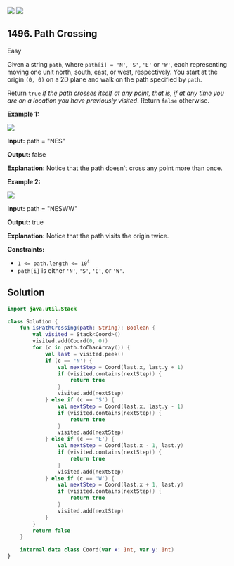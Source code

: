 [![](https://img.shields.io/github/stars/javadev/LeetCode-in-Kotlin?label=Stars&style=flat-square)](https://github.com/javadev/LeetCode-in-Kotlin)
[![](https://img.shields.io/github/forks/javadev/LeetCode-in-Kotlin?label=Fork%20me%20on%20GitHub%20&style=flat-square)](https://github.com/javadev/LeetCode-in-Kotlin/fork)

## 1496\. Path Crossing

Easy

Given a string `path`, where `path[i] = 'N'`, `'S'`, `'E'` or `'W'`, each representing moving one unit north, south, east, or west, respectively. You start at the origin `(0, 0)` on a 2D plane and walk on the path specified by `path`.

Return `true` _if the path crosses itself at any point, that is, if at any time you are on a location you have previously visited_. Return `false` otherwise.

**Example 1:**

![](https://assets.leetcode.com/uploads/2020/06/10/screen-shot-2020-06-10-at-123929-pm.png)

**Input:** path = "NES"

**Output:** false

**Explanation:** Notice that the path doesn't cross any point more than once.

**Example 2:**

![](https://assets.leetcode.com/uploads/2020/06/10/screen-shot-2020-06-10-at-123843-pm.png)

**Input:** path = "NESWW"

**Output:** true

**Explanation:** Notice that the path visits the origin twice.

**Constraints:**

*   <code>1 <= path.length <= 10<sup>4</sup></code>
*   `path[i]` is either `'N'`, `'S'`, `'E'`, or `'W'`.

## Solution

```kotlin
import java.util.Stack

class Solution {
    fun isPathCrossing(path: String): Boolean {
        val visited = Stack<Coord>()
        visited.add(Coord(0, 0))
        for (c in path.toCharArray()) {
            val last = visited.peek()
            if (c == 'N') {
                val nextStep = Coord(last.x, last.y + 1)
                if (visited.contains(nextStep)) {
                    return true
                }
                visited.add(nextStep)
            } else if (c == 'S') {
                val nextStep = Coord(last.x, last.y - 1)
                if (visited.contains(nextStep)) {
                    return true
                }
                visited.add(nextStep)
            } else if (c == 'E') {
                val nextStep = Coord(last.x - 1, last.y)
                if (visited.contains(nextStep)) {
                    return true
                }
                visited.add(nextStep)
            } else if (c == 'W') {
                val nextStep = Coord(last.x + 1, last.y)
                if (visited.contains(nextStep)) {
                    return true
                }
                visited.add(nextStep)
            }
        }
        return false
    }

    internal data class Coord(var x: Int, var y: Int)
}
```
